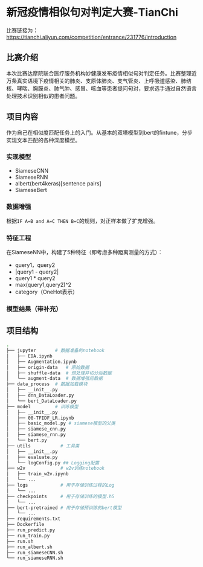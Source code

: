 #  新冠疫情相似句对判定大赛-TianChi

比赛链接为：https://tianchi.aliyun.com/competition/entrance/231776/introduction

## 比赛介绍

本次比赛达摩院联合医疗服务机构妙健康发布疫情相似句对判定任务。比赛整理近万条真实语境下疫情相关的肺炎、支原体肺炎、支气管炎、上呼吸道感染、肺结核、哮喘、胸膜炎、肺气肿、感冒、咳血等患者提问句对，要求选手通过自然语言处理技术识别相似的患者问题。

## 项目内容

作为自己在相似度匹配任务上的入门。从基本的双塔模型到bert的fintune，分步实现文本匹配的各种深度模型。

### 实现模型

- SiameseCNN
- SiameseRNN
- albert(bert4keras)[sentence pairs]
- SiameseBert

### 数据增强

根据`IF A=B and A=C THEN B=C`的规则，对正样本做了扩充增强。

### 特征工程

在SiameseNN中，构建了5种特征（即考虑多种距离测量的方式）：

- query1，query2
- |query1 - query2|
- query1 \* query2
- max(query1,query2)^2
- category（OneHot表示）

### 模型结果（带补充）

## 项目结构

```bash
.
├── jupyter       # 数据准备的notebook
│   ├── EDA.ipynb
│   ├── Augmentation.ipynb
│   ├── origin-data   # 原始数据
│   ├── shuffle-data  # 预处理并切分后数据
│   └── augment-data  # 数据增强后数据
├── data_process  # 数据加载模块
│   ├── __init__.py
│   ├── dnn_DataLoader.py
│   └── bert_DataLoader.py
├── model         # 训练模型
│   ├── __init__.py
│   ├── 00-TFIDF_LR.ipynb
│   ├── basic_model.py # siamese模型的父类
│   ├── siamese_cnn.py
│   ├── siamese_rnn.py
│   └── bert.py 
├── utils           # 工具类
│   ├── __init__.py
│   ├── evaluate.py
│   └── logConfig.py ## Logging配置
├── w2v             # w2v训练notebook      
│   ├── train_w2v.ipynb
│   └── ...
├── logs            # 用于存储训练过程的Log
│   └── ...
├── checkpoints     # 用于存储训练的模型.h5
│   └── ...
├── bert-pretrained # 用于存储预训练的bert模型
│   └── ...
├── requirements.txt
├── Dockerfile 
├── run_predict.py
├── run_train.py
├── run.sh
├── run_albert.sh
├── run_siameseCNN.sh
└── run_siameseRNN.sh
```

